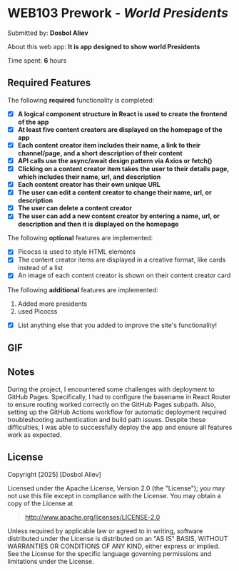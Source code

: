# WEB103 Prework - *World Presidents*

Submitted by: **Dosbol Aliev**

About this web app: **It is app designed to show world Presidents**

Time spent: **6** hours

## Required Features

The following **required** functionality is completed:

<!-- Make sure to check off completed functionality below -->
- [X] **A logical component structure in React is used to create the frontend of the app**
- [X] **At least five content creators are displayed on the homepage of the app**
- [X] **Each content creator item includes their name, a link to their channel/page, and a short description of their content**
- [X] **API calls use the async/await design pattern via Axios or fetch()**
- [X] **Clicking on a content creator item takes the user to their details page, which includes their name, url, and description**
- [X] **Each content creator has their own unique URL**
- [X] **The user can edit a content creator to change their name, url, or description**
- [X] **The user can delete a content creator**
- [X] **The user can add a new content creator by entering a name, url, or description and then it is displayed on the homepage**

The following **optional** features are implemented:

- [X] Picocss is used to style HTML elements
- [X] The content creator items are displayed in a creative format, like cards instead of a list
- [X] An image of each content creator is shown on their content creator card

The following **additional** features are implemented:
1. Added more presidents
2. used Picocss

* [X] List anything else that you added to improve the site's functionality!

## GIF



## Notes

During the project, I encountered some challenges with deployment to GitHub Pages.
Specifically, I had to configure the basename in React Router to ensure routing worked correctly on the GitHub Pages subpath.
Also, setting up the GitHub Actions workflow for automatic deployment required troubleshooting authentication and build path issues.
Despite these difficulties, I was able to successfully deploy the app and ensure all features work as expected.

## License

Copyright [2025] [Dosbol Aliev]

Licensed under the Apache License, Version 2.0 (the "License"); you may not use this file except in compliance with the License. You may obtain a copy of the License at

> http://www.apache.org/licenses/LICENSE-2.0

Unless required by applicable law or agreed to in writing, software distributed under the License is distributed on an "AS IS" BASIS, WITHOUT WARRANTIES OR CONDITIONS OF ANY KIND, either express or implied. See the License for the specific language governing permissions and limitations under the License.
